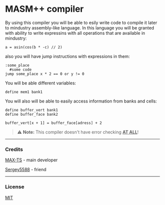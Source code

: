 # MASM++ compiler

By using this compiler you will be able to esily write code to compile it later to mindustry assembly-like language.
In this language you will be granted with ability to write expressins with all operations that are available in mindustry:
```
a = asin(cos(b * -c) // 2)
```
also you will have jump instructions with expressions in them:
```
:some_place
  #some code
jump some_place x * 2 == 0 or y != 0
```
You will be able different variables:
```
define mem1 bank1
```
You will also will be able to easily access information from banks and cells:
```
define buffer_vert bank1
define buffer_face bank2

buffer_vert[x + 1] = buffer_face[adress] + 2
```
> ⚠️ **Note:** This compiler doesn't have error checking <ins>**AT ALL**</ins>!


---
### Credits

[MAX-TS](https://github.com/MAX-TS) - main developer

[Sergey5588](https://github.com/Sergey5588) - friend 


---
### License

[MIT](https://mit-license.org/)

